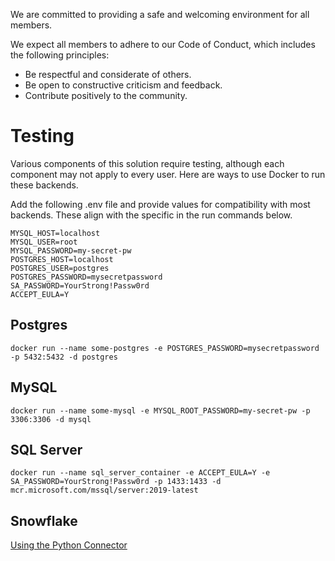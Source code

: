 We are committed to providing a safe and welcoming environment for all members.

We expect all members to adhere to our Code of Conduct, which includes the following principles:

- Be respectful and considerate of others.
- Be open to constructive criticism and feedback.
- Contribute positively to the community.

# Testing
Various components of this solution require testing, although each component may
not apply to every user. Here are ways to use Docker to run these backends.

Add the following .env file and provide values for compatibility with most backends. These
align with the specific in the run commands below.
```
MYSQL_HOST=localhost
MYSQL_USER=root
MYSQL_PASSWORD=my-secret-pw
POSTGRES_HOST=localhost
POSTGRES_USER=postgres
POSTGRES_PASSWORD=mysecretpassword
SA_PASSWORD=YourStrong!Passw0rd
ACCEPT_EULA=Y
```

## Postgres
```
docker run --name some-postgres -e POSTGRES_PASSWORD=mysecretpassword -p 5432:5432 -d postgres
```

## MySQL
```
docker run --name some-mysql -e MYSQL_ROOT_PASSWORD=my-secret-pw -p 3306:3306 -d mysql
```

## SQL Server
```
docker run --name sql_server_container -e ACCEPT_EULA=Y -e SA_PASSWORD=YourStrong!Passw0rd -p 1433:1433 -d mcr.microsoft.com/mssql/server:2019-latest
```

## Snowflake
[Using the Python Connector](https://docs.snowflake.com/en/developer-guide/python-connector/python-connector-example)
